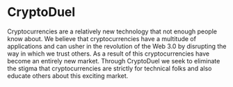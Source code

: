 # CryptoDuel
Cryptocurrencies are a relatively new technology that not enough people know about. We believe that cryptocurrencies have a multitude of applications and can usher in the revolution of the Web 3.0 by disrupting the way in which we trust others. As a result of this cryptocurrencies have become an entirely new market. Through CryptoDuel we seek to eliminate the stigma that cryptocurrencies are strictly for technical folks and also educate others about this exciting market.
